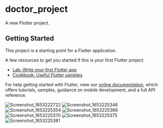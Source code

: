 # doctor_project

A new Flutter project.

## Getting Started

This project is a starting point for a Flutter application.

A few resources to get you started if this is your first Flutter project:

- [Lab: Write your first Flutter app](https://flutter.dev/docs/get-started/codelab)
- [Cookbook: Useful Flutter samples](https://flutter.dev/docs/cookbook)

For help getting started with Flutter, view our
[online documentation](https://flutter.dev/docs), which offers tutorials,
samples, guidance on mobile development, and a full API reference.

![Screenshot_1653222722](https://user-images.githubusercontent.com/68815210/169697658-483baa39-c2a3-4790-a995-307b2bab49da.png)
![Screenshot_1653225346](https://user-images.githubusercontent.com/68815210/169697680-32160693-9bd9-45be-b269-19f86dd6a218.png)
![Screenshot_1653225354](https://user-images.githubusercontent.com/68815210/169697688-09888ca0-d284-48ac-9b25-312a87ab22b2.png)
![Screenshot_1653225366](https://user-images.githubusercontent.com/68815210/169697701-560c4f4f-2b64-4a39-9832-01ee735b8e0f.png)
![Screenshot_1653225370](https://user-images.githubusercontent.com/68815210/169697711-7d1a48fb-8add-4c8f-9e6d-eb005549e618.png)
![Screenshot_1653225375](https://user-images.githubusercontent.com/68815210/169697715-d77b141a-6b79-459e-b722-e85ddb5ac4f3.png)
![Screenshot_1653225381](https://user-images.githubusercontent.com/68815210/169697721-8a6dec9c-0597-4939-bc1e-281585f94f8b.png)
